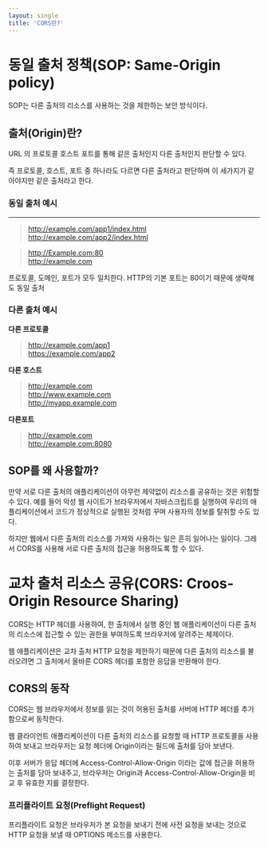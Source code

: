 ```yaml
---
layout: single
title: 'CORS란?'
---
```





# 동일 출처 정책(SOP: Same-Origin policy)
SOP는 다른 출처의 리소스를 사용하는 것을 제한하는 보안 방식이다.

## 출처(Origin)란?

URL 의 프로토콜 호스트 포트를 통해 같은 출처인지 다른 출처인지 판단할 수 있다.

즉 프로토콜, 호스트, 포트 중 하나라도 다르면 다른 출처라고 판단하며 이 세가지가 같아야지만 같은 출처라고 한다.


### 동일 출처 예시
---
>http://example.com/app1/index.html <br> http://example.com/app2/index.html<br>

> http://Example.com:80 <br>
http://example.com 

프로토콜, 도메인, 포트가 모두 일치한다. HTTP의 기본 포트는 80이기 때문에 생략해도 동일 출처


### 다른 출처 예시

**다른 프로토콜**
>http://example.com/app1<br>
https://example.com/app2

**다른 호스트**
>http://example.com<br>
http://www.example.com<br>
http://myapp.example.com

**다른포트**
>http://example.com<br>
http://example.com:8080




## SOP를 왜 사용할까?
만약 서로 다른 출처의 애플리케이션이 아무런 제약없이 리소스를 공유하는 것은 위험할 수 있다. 예를 들어 악성 웹 사이트가 브라우저에서 자바스크립트를 실행하여 우리의 애플리케이션에서 코드가 정상적으로 실행된 것처럼 꾸며 사용자의 정보를 탈취할 수도 있다.

하지만 웹에서 다른 출처의 리소스를 가져와 사용하는 일은 흔히 일어나는 일이다. 그레서 CORS를 사용해 서로 다른 출처의 접근을 허용하도록 할 수 있다.

# 교차 출처 리소스 공유(CORS: Croos-Origin Resource Sharing)

CORS는 HTTP 헤더를 사용하여, 한 출처에서 실행 중인 웹 애플리케이션이 다른 출처의 리소스에 접근할 수 있는 권한을 부여하도록 브라우저에 알려주는 체제이다.

웹 애플리케이션은 교차 출처 HTTP 요청을 제한하기 때문에 다른 출처의 리소스를 불러오려면 그 출처에서 올바른 CORS 헤더를 포함한 응답을 반환해야 한다.

## CORS의 동작
CORS는 웹 브라우저에서 정보를 읽는 것이 허용된 출처를 서버에 HTTP 헤더를 추가함으로써 동작한다.

웹 클라이언트 애플리케이션이 다른 출처의 리소스를 요청할 때 HTTP 프로토콜을 사용하여 보내고 브라우저는 요청 헤더에 Origin이라는 필드에 출처를 담아 보낸다.

이후 서버가 응답 헤더에 Access-Control-Allow-Origin 이라는 값에 접근을 허용하는 출처를 담아 보내주고, 브라우저는 Origin과 Access-Control-Allow-Origin을 비교 후 유효한 지를 결정한다.

### **프리플라이트 요청(Preflight Request)**
프리플라이트 요청은 브라우저가 본 요청을 보내기 전에 사전 요청을 보내는 것으로 HTTP 요청을 보낼 때 OPTIONS 메소드를 사용한다.